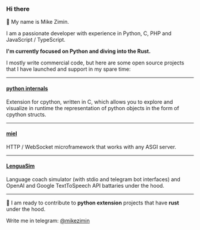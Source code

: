 ### Hi there

👋 My name is Mike Zimin.

I am a passionate developer with experience in Python, C, PHP and JavaScript / TypeScript.

**I'm currently focused on Python and diving into the Rust.**

I mostly write commercial code, but here are some open source projects that I have launched and support in my spare time:

---

#### [python internals](https://github.com/mikeziminio/python-internals)
Extension for cpython, written in C, which allows you to explore and visualize in runtime the representation of python objects in the form of cpython structs.

---

#### [miel](https://github.com/mikeziminio/miel)
HTTP / WebSocket microframework that works with any ASGI server.

---

#### [LenguaSim](https://github.com/mikeziminio/lengua-sim)
Language coach simulator (with stdio and telegram bot interfaces) and OpenAI and Google TextToSpeech API battaries under the hood.

---

👯 I am ready to contribute to **python extension** projects that have **rust** under the hood.

Write me in telegram: [@mikezimin](https://t.me/mikezimin)
